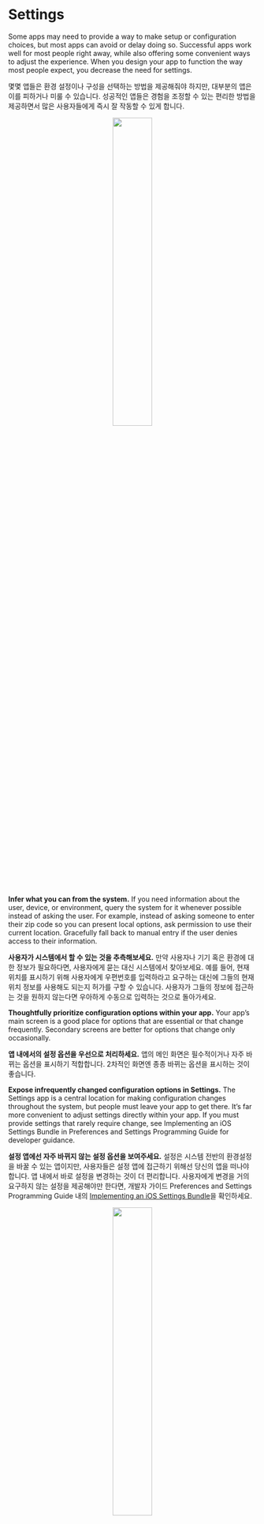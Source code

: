 # Settings

Some apps may need to provide a way to make setup or configuration choices, but most apps can avoid or delay doing so. Successful apps work well for most people right away, while also offering some convenient ways to adjust the experience. When you design your app to function the way most people expect, you decrease the need for settings.

몇몇 앱들은 환경 설정이나 구성을 선택하는 방법을 제공해줘야 하지만, 대부분의 앱은 이를 피하거나 미룰 수 있습니다. 성공적인 앱들은 경험을 조정할 수 있는 편리한 방법을 제공하면서 많은 사용자들에게 즉시 잘 작동할 수 있게 합니다.

<p align="center"><img src= "https://developer.apple.com/design/human-interface-guidelines/ios/images/settings_2x.png" width="40%"></p>

**Infer what you can from the system.** If you need information about the user, device, or environment, query the system for it whenever possible instead of asking the user. For example, instead of asking someone to enter their zip code so you can present local options, ask permission to use their current location. Gracefully fall back to manual entry if the user denies access to their information.

**사용자가 시스템에서 할 수 있는 것을 추측해보세요.** 만약 사용자나 기기 혹은 환경에 대한 정보가 필요하다면, 사용자에게 묻는 대신 시스템에서 찾아보세요. 예를 들어, 현재 위치를 표시하기 위해 사용자에게 우편번호를 입력하라고 요구하는 대신에 그들의 현재 위치 정보를 사용해도 되는지 허가를 구할 수 있습니다. 사용자가 그들의 정보에 접근하는 것을 원하지 않는다면 우아하게 수동으로 입력하는 것으로 돌아가세요.

**Thoughtfully prioritize configuration options within your app.** Your app’s main screen is a good place for options that are essential or that change frequently. Secondary screens are better for options that change only occasionally.

**앱 내에서의 설정 옵션을 우선으로 처리하세요.** 앱의 메인 화면은 필수적이거나 자주 바뀌는 옵션을 표시하기 적합합니다. 2차적인 화면엔 종종 바뀌는 옵션을 표시하는 것이 좋습니다.

**Expose infrequently changed configuration options in Settings.** The Settings app is a central location for making configuration changes throughout the system, but people must leave your app to get there. It’s far more convenient to adjust settings directly within your app. If you must provide settings that rarely require change, see Implementing an iOS Settings Bundle in Preferences and Settings Programming Guide for developer guidance.

**설정 앱에선 자주 바뀌지 않는 설정 옵션을 보여주세요.** 설정은 시스템 전반의 환경설정을 바꿀 수 있는 앱이지만, 사용자들은 설정 앱에 접근하기 위해선 당신의 앱을 떠나야 합니다. 앱 내에서 바로 설정을 변경하는 것이 더 편리합니다. 사용자에게 변경을 거의 요구하지 않는 설정을 제공해야만 한다면, 개발자 가이드 Preferences and Settings Programming Guide 내의 [Implementing an iOS Settings Bundle](https://developer.apple.com/library/archive/documentation/Cocoa/Conceptual/UserDefaults/Introduction/Introduction.html)을 확인하세요.

<p align="center"><img src= "https://developer.apple.com/design/human-interface-guidelines/ios/images/settings-detail_2x.png" width="40%"></p>

**Provide shortcuts to Settings when appropriate.** If your app includes text that directs users to Settings, such as “Go to Settings > MyApp > Privacy > Location Services,” provide a button that opens that location automatically. For developer guidance, see openSettingsURLString in UIApplication.

**적절한 경우에 설정앱으로 가는 단축키를 제공하세요.** 만약 당신의 앱이 "설정으로 가기 > 앱 > 개인 정보 보호 > 위치 서비스로" 와 같이 설정으로 바로 가는 문장을 포함한다면, 그 위치를 자동으로 열 수 있는 버튼을 제공하세요. 개발자 가이드는 UIApplication내 [openSettingsURLString](https://developer.apple.com/documentation/uikit/uiapplication/1623042-opensettingsurlstring) 에서 확인할 수 있습니다.

---

### 애플 공식 문서

https://developer.apple.com/design/human-interface-guidelines/ios/app-architecture/settings/